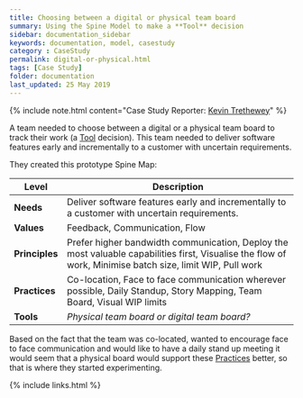 ```yaml
---
title: Choosing between a digital or physical team board
summary: Using the Spine Model to make a **Tool** decision
sidebar: documentation_sidebar
keywords: documentation, model, casestudy
category : CaseStudy
permalink: digital-or-physical.html
tags: [Case Study]
folder: documentation
last_updated: 25 May 2019
---
```


{% include note.html content="Case Study Reporter: [Kevin Trethewey](http://www.twitter.com/kevintrethewey)" %}

A team needed to choose between a digital or a physical team board to track their work (a [Tool](/tools) decision). This team needed to deliver software features early and incrementally to a customer with uncertain requirements.

They created this prototype Spine Map:

| Level | Description |
|-------|--------|
| **Needs** | Deliver software features early and incrementally to a customer with uncertain requirements. |
| **Values** | Feedback, Communication, Flow |
| **Principles** | Prefer higher bandwidth communication, Deploy the most valuable capabilities first, Visualise the flow of work, Minimise batch size, limit WIP, Pull work |
| **Practices**  | Co-location, Face to face communication wherever possible, Daily Standup, Story Mapping, Team Board, Visual WIP limits |
| **Tools**      |  *Physical team board or digital team board?* |

Based on the fact that the team was co-located, wanted to encourage face to face communication and would like to have a daily stand up meeting it would seem that a physical board would support these [Practices](/practices) better, so that is where they  started experimenting.

{% include links.html %}
